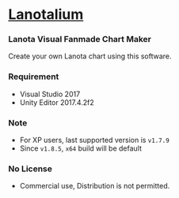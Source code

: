 # [Lanotalium](http://www.lanotalium.cn)
### Lanota Visual Fanmade Chart Maker
Create your own Lanota chart using this software.
### Requirement
- Visual Studio 2017
- Unity Editor 2017.4.2f2
### Note
- For XP users, last supported version is `v1.7.9`
- Since `v1.8.5`, `x64` build will be default
### No License
- Commercial use, Distribution is not permitted.

